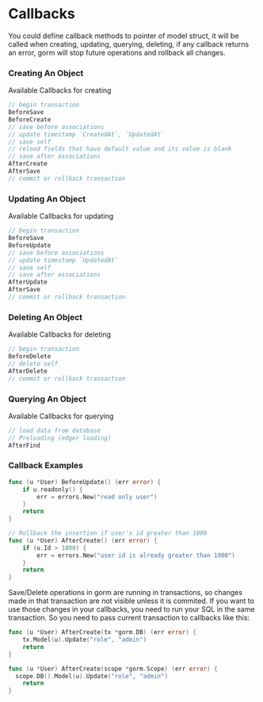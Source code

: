 # Callbacks

<!-- toc -->

You could define callback methods to pointer of model struct, it will be called when creating, updating, querying, deleting, if any callback returns an error, gorm will stop future operations and rollback all changes.

### Creating An Object

Available Callbacks for creating

```go
// begin transaction
BeforeSave
BeforeCreate
// save before associations
// update timestamp `CreatedAt`, `UpdatedAt`
// save self
// reload fields that have default value and its value is blank
// save after associations
AfterCreate
AfterSave
// commit or rollback transaction
```

### Updating An Object

Available Callbacks for updating

```go
// begin transaction
BeforeSave
BeforeUpdate
// save before associations
// update timestamp `UpdatedAt`
// save self
// save after associations
AfterUpdate
AfterSave
// commit or rollback transaction
```

### Deleting An Object

Available Callbacks for deleting

```go
// begin transaction
BeforeDelete
// delete self
AfterDelete
// commit or rollback transaction
```

### Querying An Object

Available Callbacks for querying

```go
// load data from database
// Preloading (edger loading)
AfterFind
```

### Callback Examples

```go
func (u *User) BeforeUpdate() (err error) {
	if u.readonly() {
		err = errors.New("read only user")
	}
	return
}

// Rollback the insertion if user's id greater than 1000
func (u *User) AfterCreate() (err error) {
	if (u.Id > 1000) {
		err = errors.New("user id is already greater than 1000")
	}
	return
}
```

Save/Delete operations in gorm are running in transactions, so changes made in that transaction are not visible unless it is commited.
If you want to use those changes in your callbacks, you need to run your SQL in the same transaction. So you need to pass current transaction to callbacks like this:

```go
func (u *User) AfterCreate(tx *gorm.DB) (err error) {
	tx.Model(u).Update("role", "admin")
	return
}
```

```go
func (u *User) AfterCreate(scope *gorm.Scope) (err error) {
  scope.DB().Model(u).Update("role", "admin")
	return
}
```
